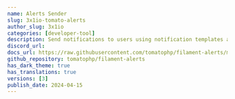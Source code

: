 ```yaml
---
name: Alerts Sender
slug: 3x1io-tomato-alerts
author_slug: 3x1io
categories: [developer-tool]
description: Send notifications to users using notification templates and multi-notification channels
discord_url: 
docs_url: https://raw.githubusercontent.com/tomatophp/filament-alerts/master/README.md
github_repository: tomatophp/filament-alerts
has_dark_theme: true
has_translations: true
versions: [3]
publish_date: 2024-04-15
---
```

